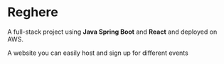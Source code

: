 # Reghere
A full-stack project using **Java Spring Boot** and **React** and deployed on AWS.

A website you can easily host and sign up for different events